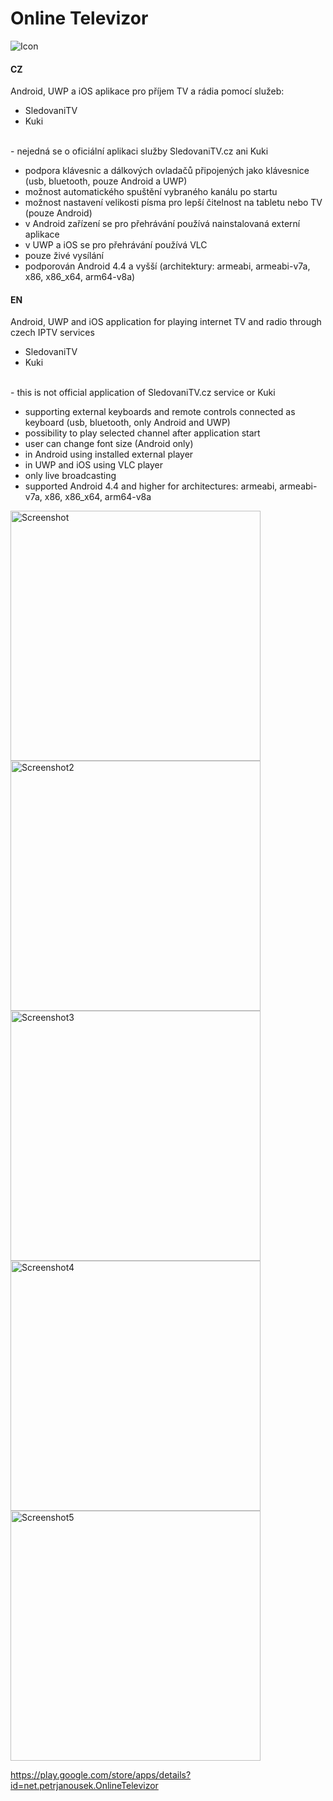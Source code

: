# Online Televizor

![Icon](https://raw.github.com/petrj/OnlineTelevizor/master/Graphics/Icon.png)

#### CZ
Android, UWP a iOS aplikace pro příjem TV a rádia pomocí služeb:
- SledovaniTV
- Kuki
<br/>
- nejedná se o oficiální aplikaci služby SledovaniTV.cz ani Kuki
<br/>

- podpora klávesnic a dálkových ovladačů připojených jako klávesnice (usb, bluetooth, pouze Android a UWP)
- možnost automatického spuštění vybraného kanálu po startu
- možnost nastavení velikosti písma pro lepší čitelnost na tabletu nebo TV (pouze Android)
- v Android zařízení se pro přehrávání používá nainstalovaná externí aplikace  
- v UWP a iOS se pro přehrávání používá VLC
- pouze živé vysílání
- podporován Android 4.4 a vyšší (architektury: armeabi, armeabi-v7a, x86, x86_x64, arm64-v8a) 

#### EN
Android, UWP and iOS application for playing internet TV and radio through czech IPTV services
- SledovaniTV
- Kuki
<br/>
- this is not official application of SledovaniTV.cz service or Kuki
<br/>

- supporting external keyboards and remote controls connected as keyboard (usb, bluetooth, only Android and UWP)
- possibility to play selected channel after application start 
- user can change font size (Android only)
- in Android using installed external player
- in UWP and iOS using VLC player 
- only live broadcasting
- supported Android 4.4 and higher for architectures: armeabi, armeabi-v7a, x86, x86_x64, arm64-v8a

<img src="https://raw.github.com/petrj/OnlineTelevizor/master/Graphics/Screenshot.png" width="400" alt="Screenshot"/>
<img src="https://raw.github.com/petrj/OnlineTelevizor/master/Graphics/Screenshot2.png" width="400" alt="Screenshot2"/>
<img src="https://raw.github.com/petrj/OnlineTelevizor/master/Graphics/Screenshot3.png" width="400" alt="Screenshot3"/>
<img src="https://raw.github.com/petrj/OnlineTelevizor/master/Graphics/Screenshot4.png" width="400" alt="Screenshot4"/>
<img src="https://raw.github.com/petrj/OnlineTelevizor/master/Graphics/Screenshot5.png" width="400" alt="Screenshot5"/>

https://play.google.com/store/apps/details?id=net.petrjanousek.OnlineTelevizor
